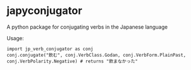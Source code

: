 # japyconjugator
A python package for conjugating verbs in the Japanese language

Usage:
```python3
import jp_verb_conjugator as conj
conj.conjugate("飲む", conj.VerbClass.Godan, conj.VerbForm.PlainPast, conj.VerbPolarity.Negative) # returns "飲まなかった"
```
